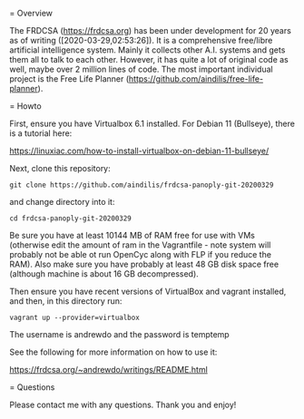 = Overview

The FRDCSA (https://frdcsa.org) has been under development for 20
years as of writing ([2020-03-29,02:53:26]).  It is a comprehensive
free/libre artificial intelligence system.  Mainly it collects other
A.I. systems and gets them all to talk to each other.  However, it has
quite a lot of original code as well, maybe over 2 million lines of
code.  The most important individual project is the Free Life Planner
(https://github.com/aindilis/free-life-planner).

= Howto

First, ensure you have Virtualbox 6.1 installed.  For Debian 11
(Bullseye), there is a tutorial here:

https://linuxiac.com/how-to-install-virtualbox-on-debian-11-bullseye/

Next, clone this repository:

`git clone https://github.com/aindilis/frdcsa-panoply-git-20200329`

and change directory into it:

`cd frdcsa-panoply-git-20200329`

Be sure you have at least 10144 MB of RAM free for use with VMs
(otherwise edit the amount of ram in the Vagrantfile - note system
will probably not be able ot run OpenCyc along with FLP if you reduce
the RAM).  Also make sure you have probably at least 48 GB disk space 
free (although machine is about 16 GB decompressed).

Then ensure you have recent versions of VirtualBox and vagrant
installed, and then, in this directory run:

`vagrant up --provider=virtualbox`

The username is andrewdo and the password is temptemp

See the following for more information on how to use it:

https://frdcsa.org/~andrewdo/writings/README.html

= Questions

Please contact me with any questions.  Thank you and enjoy!
